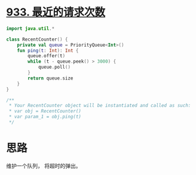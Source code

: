 # [933. 最近的请求次数](https://leetcode-cn.com/problems/number-of-recent-calls/)

```kotlin
import java.util.*

class RecentCounter() {
    private val queue = PriorityQueue<Int>()
    fun ping(t: Int): Int {
        queue.offer(t)
        while (t - queue.peek() > 3000) {
            queue.poll()
        }
        return queue.size
    }
}

/**
 * Your RecentCounter object will be instantiated and called as such:
 * var obj = RecentCounter()
 * var param_1 = obj.ping(t)
 */
```

# 思路

维护一个队列， 将超时的弹出。